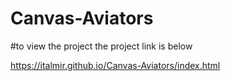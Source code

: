 # Canvas-Aviators
#to view the project the project link is below

https://italmir.github.io/Canvas-Aviators/index.html
